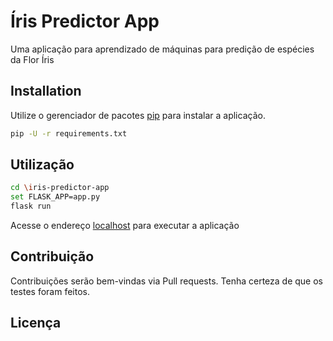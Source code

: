 # Íris Predictor App

Uma aplicação para aprendizado de máquinas para predição de espécies
da Flor Íris


## Installation

Utilize o gerenciador de pacotes [pip](https://pip.pypa.io/en/stable/)
para instalar a aplicação.

```bash
pip -U -r requirements.txt
```

## Utilização

```bash
cd \iris-predictor-app
set FLASK_APP=app.py
flask run
```

Acesse o endereço [localhost](http://localhost:5000) para executar a
aplicação

## Contribuição
Contribuições serão bem-vindas via Pull requests.
Tenha certeza de que os testes foram feitos.

## Licença
